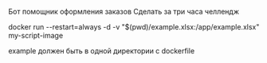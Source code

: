 Бот помощник оформления заказов
Сделать за три часа челлендж


docker run --restart=always -d -v "$(pwd)/example.xlsx:/app/example.xlsx" my-script-image

example должен быть в одной директории с dockerfile
